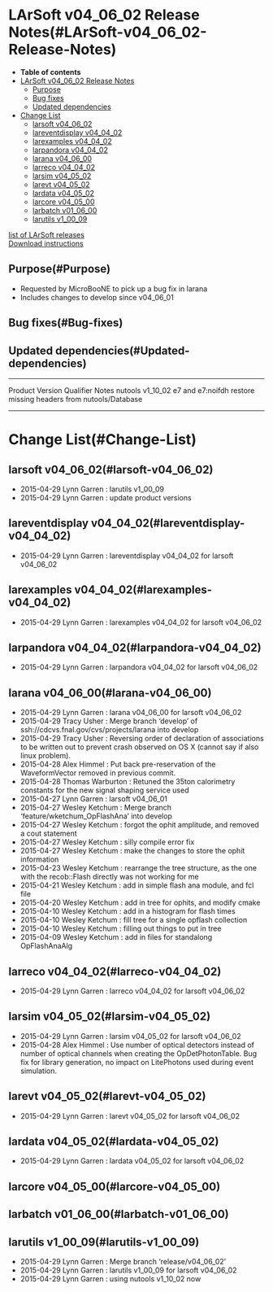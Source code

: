 LArSoft v04\_06\_02 Release Notes(#LArSoft-v04_06_02-Release-Notes)
======================================================================

-   **Table of contents**
-   [LArSoft v04\_06\_02 Release Notes](#LArSoft-v04_06_02-Release-Notes)
    -   [Purpose](#Purpose)
    -   [Bug fixes](#Bug-fixes)
    -   [Updated dependencies](#Updated-dependencies)
-   [Change List](#Change-List)
    -   [larsoft v04\_06\_02](#larsoft-v04_06_02)
    -   [lareventdisplay v04\_04\_02](#lareventdisplay-v04_04_02)
    -   [larexamples v04\_04\_02](#larexamples-v04_04_02)
    -   [larpandora v04\_04\_02](#larpandora-v04_04_02)
    -   [larana v04\_06\_00](#larana-v04_06_00)
    -   [larreco v04\_04\_02](#larreco-v04_04_02)
    -   [larsim v04\_05\_02](#larsim-v04_05_02)
    -   [larevt v04\_05\_02](#larevt-v04_05_02)
    -   [lardata v04\_05\_02](#lardata-v04_05_02)
    -   [larcore v04\_05\_00](#larcore-v04_05_00)
    -   [larbatch v01\_06\_00](#larbatch-v01_06_00)
    -   [larutils v1\_00\_09](#larutils-v1_00_09)

[list of LArSoft releases](LArSoft_release_list)\
[Download instructions](http://scisoft.fnal.gov/scisoft/bundles/larsoft/v04_06_02/larsoft-v04_06_02.html)

Purpose(#Purpose)
--------------------

-   Requested by MicroBooNE to pick up a bug fix in larana
-   Includes changes to develop since v04\_06\_01

Bug fixes(#Bug-fixes)
------------------------

Updated dependencies(#Updated-dependencies)
----------------------------------------------

  --------- ------------ ------------------ -----------------------------------------------
  Product   Version      Qualifier          Notes
  nutools   v1\_10\_02   e7 and e7:noifdh   restore missing headers from nutools/Database
  --------- ------------ ------------------ -----------------------------------------------

Change List(#Change-List)
============================

larsoft v04\_06\_02(#larsoft-v04_06_02)
------------------------------------------

-   2015-04-29 Lynn Garren : larutils v1\_00\_09
-   2015-04-29 Lynn Garren : update product versions

lareventdisplay v04\_04\_02(#lareventdisplay-v04_04_02)
----------------------------------------------------------

-   2015-04-29 Lynn Garren : lareventdisplay v04\_04\_02 for larsoft v04\_06\_02

larexamples v04\_04\_02(#larexamples-v04_04_02)
--------------------------------------------------

-   2015-04-29 Lynn Garren : larexamples v04\_04\_02 for larsoft v04\_06\_02

larpandora v04\_04\_02(#larpandora-v04_04_02)
------------------------------------------------

-   2015-04-29 Lynn Garren : larpandora v04\_04\_02 for larsoft v04\_06\_02

larana v04\_06\_00(#larana-v04_06_00)
----------------------------------------

-   2015-04-29 Lynn Garren : larana v04\_06\_00 for larsoft v04\_06\_02
-   2015-04-29 Tracy Usher : Merge branch ‘develop’ of ssh://cdcvs.fnal.gov/cvs/projects/larana into develop
-   2015-04-29 Tracy Usher : Reversing order of declaration of associations to be written out to prevent crash observed on OS X (cannot say if also linux problem).
-   2015-04-28 Alex Himmel : Put back pre-reservation of the WaveformVector removed in previous commit.
-   2015-04-28 Thomas Warburton : Retuned the 35ton calorimetry constants for the new signal shaping service used
-   2015-04-27 Lynn Garren : larsoft v04\_06\_01
-   2015-04-27 Wesley Ketchum : Merge branch ‘feature/wketchum\_OpFlashAna’ into develop
-   2015-04-27 Wesley Ketchum : forgot the ophit amplitude, and removed a cout statement
-   2015-04-27 Wesley Ketchum : silly compile error fix
-   2015-04-27 Wesley Ketchum : make the changes to store the ophit information
-   2015-04-23 Wesley Ketchum : rearrange the tree structure, as the one with the recob::Flash directly was not working for me
-   2015-04-21 Wesley Ketchum : add in simple flash ana module, and fcl file
-   2015-04-20 Wesley Ketchum : add in tree for ophits, and modify cmake
-   2015-04-10 Wesley Ketchum : add in a histogram for flash times
-   2015-04-10 Wesley Ketchum : fill tree for a single opflash collection
-   2015-04-10 Wesley Ketchum : filling out things to put in tree
-   2015-04-09 Wesley Ketchum : add in files for standalong OpFlashAnaAlg

larreco v04\_04\_02(#larreco-v04_04_02)
------------------------------------------

-   2015-04-29 Lynn Garren : larreco v04\_04\_02 for larsoft v04\_06\_02

larsim v04\_05\_02(#larsim-v04_05_02)
----------------------------------------

-   2015-04-29 Lynn Garren : larsim v04\_05\_02 for larsoft v04\_06\_02
-   2015-04-28 Alex Himmel : Use number of optical detectors instead of number of optical channels when creating the OpDetPhotonTable. Bug fix for library generation, no impact on LitePhotons used during event simulation.

larevt v04\_05\_02(#larevt-v04_05_02)
----------------------------------------

-   2015-04-29 Lynn Garren : larevt v04\_05\_02 for larsoft v04\_06\_02

lardata v04\_05\_02(#lardata-v04_05_02)
------------------------------------------

-   2015-04-29 Lynn Garren : lardata v04\_05\_02 for larsoft v04\_06\_02

larcore v04\_05\_00(#larcore-v04_05_00)
------------------------------------------

larbatch v01\_06\_00(#larbatch-v01_06_00)
--------------------------------------------

larutils v1\_00\_09(#larutils-v1_00_09)
------------------------------------------

-   2015-04-29 Lynn Garren : Merge branch ‘release/v04\_06\_02’
-   2015-04-29 Lynn Garren : larutils v1\_00\_09 for larsoft v04\_06\_02
-   2015-04-29 Lynn Garren : using nutools v1\_10\_02 now
